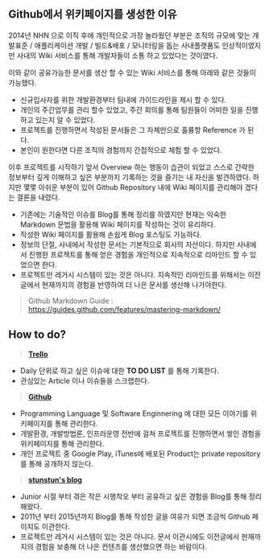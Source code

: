 
## Github에서 위키페이지를 생성한 이유

2014년 NHN 으로 이직 후에 개인적으로 가장 놀라웠던 부분은 조직의 규모에 맞는 개발표준 / 애플리케이션 개발 / 빌드&배포 / 모니터링을 돕는 사내플랫폼도 인상적이였지만 사내의 Wiki 서비스를 통해 개발자들이 소통 하고 있었다는 것이였다.

이와 같이 공유가능한 문서를 생산 할 수 있는 Wiki 서비스를 통해 아래와 같은 것들이 가능했다.
- 신규입사자를 위한 개발환경부터 팀내에 가이드라인을 제시 할 수 있다.
- 개인의 주간업무를 관리 할수 있었고, 주간 회의를 통해 팀원들이 어떠한 일을 진행하고 있는지 알 수 있었다.
- 프로젝트를 진행하면서 작성된 문서들은 그 자체만으로 훌륭항 Reference 가 된다.
- 본인이 원한다면 다른 조직의 경험까지 간접적으로 체험 할 수 있었다. 

이후 프로젝트를 시작하기 앞서 Overview 하는 행동이 습관이 되었고 스스로 간략한 정보부터 깊게 이해하고 싶은 부분까지 기록하는 것을 즐기는 내 자신을 발견하였다. 하지만 몇몇 아쉬운 부분이 있어 Github Repository 내에 Wiki 페이지를 관리해야 겠다는 결론을 내렸다.
- 기존에는 기술적인 이슈를 Blog를 통해 정리를 하였지만 현재는 익숙한 Markdown 문법을 활용해 Wiki 페이지를 작성하는 것이 유리하다.
- 작성한 Wiki 페이지를 활용해 손쉽게 Blog 포스팅도 가능하다.
- 정보의 단절, 사내에서 작성한 문서는 기본적으로 회사의 자산이다. 하지만 사내에서 진행한 프로젝트를 통해 얻은 경험을 개인적으로 지속적으로 리마인드 할 수 있었으면 한다.
- 프로젝트만 레거시 시스템이 있는 것은 아니다. 지속적인 리마인드를 위해서는 이전글에서 현재까지의 경험을 반영하여 더 나은 문서를 생산해 나가야한다.

> Github Markdown Guide : https://guides.github.com/features/mastering-markdown/


## How to do?

> **[Trello](http://trello.com)**
- Daily 단위로 하고 싶은 이슈에 대한 **TO DO LIST** 를 통해 기록한다.
- 관심있는 Article 이나 이슈들을 스크랩한다.

> **[Github](https://github.com/wjdsupj)**
- Programming Language 및 Software Enginnering 에 대한 모든 이야기를 위키페이지를 통해 관리한다.
- 개발환경, 개발방법론, 인프라운영 전반에 걸쳐 프로젝트를 진행하면서 쌓인 경험을 위키페이지를 통해 관리한다.
- 개인 프로젝트 중 Google Play, iTunes에 배포된 Product는 private repository를 통해 공개하지 않는다.

> **[stunstun's blog](http://stunstun.tistory.com)**
- Junior 시절 부터 겪은 작은 시행착오 부터 공유하고 싶은 경험을 Blog를 통해 정리해왔다.
- 2011년 부터 2015년까지 Blog를 통해 작성한 글을 여유가 되면 조금씩 Github 페이지도 이관한다.
- 프로젝트만 레거시 시스템이 있는 것은 아니다. 문서 이관시에도 이전글에서 현재까지의 경험을 보충해 더 나은 컨텐츠를 생산했으면 하는 바람이다.





